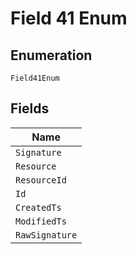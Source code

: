 
# Field 41 Enum

## Enumeration

`Field41Enum`

## Fields

| Name |
|  --- |
| `Signature` |
| `Resource` |
| `ResourceId` |
| `Id` |
| `CreatedTs` |
| `ModifiedTs` |
| `RawSignature` |

